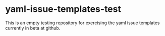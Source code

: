# yaml-issue-templates-test

This is an empty testing repository for exercising the yaml issue templates currently in beta at github.
